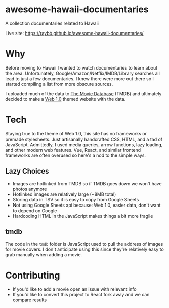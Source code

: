 # awesome-hawaii-documentaries
A collection documentaries related to Hawaii

Live site: https://raybb.github.io/awesome-hawaii-documentaries/

# Why

Before moving to Hawaii I wanted to watch documentaries to learn about the area. Unfortunately, Google/Amazon/Netflix/IMDB/Library searches all lead to just a few documentaries. I knew there were more out there so I started compiling a list from more obscure sources.

I uploaded much of the data to [The Movie Database](https://www.themoviedb.org/) (TMDB) and ultimately decided to make a [Web 1.0](https://en.wikipedia.org/wiki/Web_2.0#Web_1.0) themed website with the data.

# Tech

Staying true to the theme of Web 1.0, this site has no frameworks or premade stylesheets. Just artisanally handcrafted CSS, HTML, and a tad of JavaScript. Admittedly, I used media queries, arrow functions, lazy loading, and other modern web features. Vue, React, and similar frontend frameworks are often overused so here's a nod to the simple ways.


## Lazy Choices

* Images are hotlinked from TMDB so if TMDB goes down we won't have photos anymore
* Hotlinked images are relatively large (~8MB total)
* Storing data in TSV so it is easy to copy from Google Sheets
* Not using Google Sheets api because: Web 1.0, easier data, don't want to depend on Google
* Hardcoding HTML in the JavaScript makes things a bit more fragile

## tmdb

The code in the `tmdb` folder is JavaScript used to pull the address of images for movie covers. I don't anticipate using this since they're relatively easy to grab manually when adding a movie.


# Contributing

* If you'd like to add a movie open an issue with relevant info
* If you'd like to convert this project to React fork away and we can compare results
